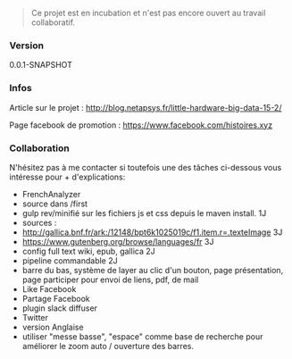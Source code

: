  > Ce projet est en incubation et n'est pas encore ouvert au travail collaboratif.
 
 ### Version
0.0.1-SNAPSHOT

 ### Infos

Article sur le projet : http://blog.netapsys.fr/little-hardware-big-data-15-2/

Page facebook de promotion : https://www.facebook.com/histoires.xyz


 ### Collaboration
N'hésitez pas à me contacter si toutefois une des tâches ci-dessous vous intéresse pour + d'explications:

- FrenchAnalyzer
- source dans /first
- gulp rev/minifié sur les fichiers js et css depuis le maven install. 1J
- sources :
- http://gallica.bnf.fr/ark:/12148/bpt6k1025019c/f1.item.r=.texteImage 3J
- https://www.gutenberg.org/browse/languages/fr 3J
- config full text  wiki, epub, gallica 2J
- pipeline commandable 2J
- barre du bas, système de layer au clic d'un bouton, page présentation, page participer pour envoi de liens, pdf, de mail
- Like Facebook
- Partage Facebook
- plugin slack diffuser
- Twitter
- version Anglaise
- utiliser "messe basse", "espace" comme base de recherche pour améliorer le zoom auto / ouverture des barres.
